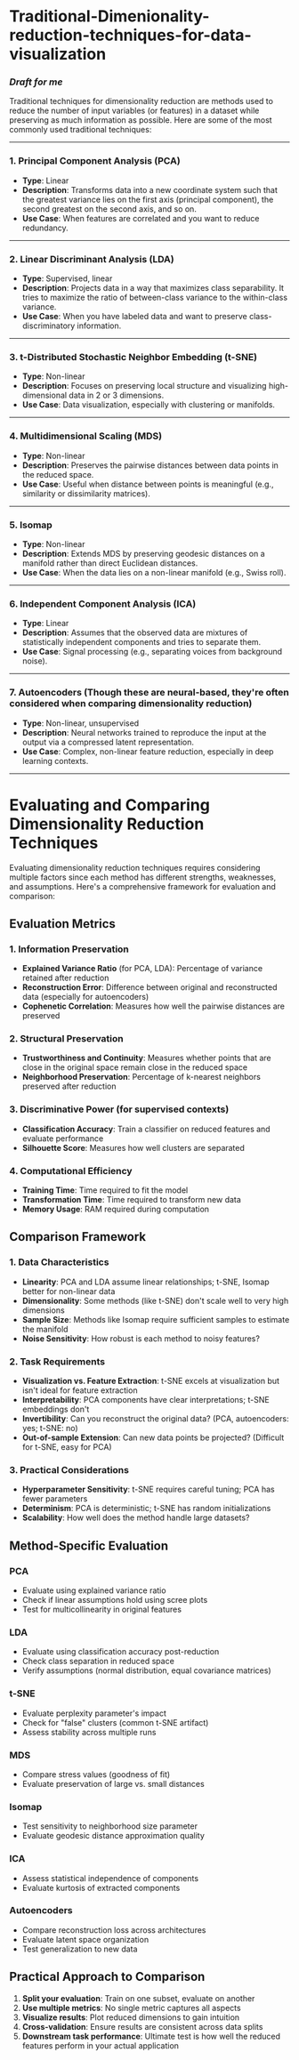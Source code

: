 # Traditional-Dimenionality-reduction-techniques-for-data-visualization

### *Draft for me*

Traditional techniques for dimensionality reduction are methods used to reduce the number of input variables (or features) in a dataset while preserving as much information as possible. Here are some of the most commonly used traditional techniques:

---

### 1. **Principal Component Analysis (PCA)**
- **Type**: Linear
- **Description**: Transforms data into a new coordinate system such that the greatest variance lies on the first axis (principal component), the second greatest on the second axis, and so on.
- **Use Case**: When features are correlated and you want to reduce redundancy.

---

### 2. **Linear Discriminant Analysis (LDA)**
- **Type**: Supervised, linear
- **Description**: Projects data in a way that maximizes class separability. It tries to maximize the ratio of between-class variance to the within-class variance.
- **Use Case**: When you have labeled data and want to preserve class-discriminatory information.

---

### 3. **t-Distributed Stochastic Neighbor Embedding (t-SNE)**
- **Type**: Non-linear
- **Description**: Focuses on preserving local structure and visualizing high-dimensional data in 2 or 3 dimensions.
- **Use Case**: Data visualization, especially with clustering or manifolds.

---

### 4. **Multidimensional Scaling (MDS)**
- **Type**: Non-linear
- **Description**: Preserves the pairwise distances between data points in the reduced space.
- **Use Case**: Useful when distance between points is meaningful (e.g., similarity or dissimilarity matrices).

---

### 5. **Isomap**
- **Type**: Non-linear
- **Description**: Extends MDS by preserving geodesic distances on a manifold rather than direct Euclidean distances.
- **Use Case**: When the data lies on a non-linear manifold (e.g., Swiss roll).

---

### 6. **Independent Component Analysis (ICA)**
- **Type**: Linear
- **Description**: Assumes that the observed data are mixtures of statistically independent components and tries to separate them.
- **Use Case**: Signal processing (e.g., separating voices from background noise).

---

### 7. **Autoencoders** (Though these are neural-based, they're often considered when comparing dimensionality reduction)
- **Type**: Non-linear, unsupervised
- **Description**: Neural networks trained to reproduce the input at the output via a compressed latent representation.
- **Use Case**: Complex, non-linear feature reduction, especially in deep learning contexts.

---
# Evaluating and Comparing Dimensionality Reduction Techniques

Evaluating dimensionality reduction techniques requires considering multiple factors since each method has different strengths, weaknesses, and assumptions. Here's a comprehensive framework for evaluation and comparison:

## Evaluation Metrics

### 1. **Information Preservation**
- **Explained Variance Ratio** (for PCA, LDA): Percentage of variance retained after reduction
- **Reconstruction Error**: Difference between original and reconstructed data (especially for autoencoders)
- **Cophenetic Correlation**: Measures how well the pairwise distances are preserved

### 2. **Structural Preservation**
- **Trustworthiness and Continuity**: Measures whether points that are close in the original space remain close in the reduced space
- **Neighborhood Preservation**: Percentage of k-nearest neighbors preserved after reduction

### 3. **Discriminative Power** (for supervised contexts)
- **Classification Accuracy**: Train a classifier on reduced features and evaluate performance
- **Silhouette Score**: Measures how well clusters are separated

### 4. **Computational Efficiency**
- **Training Time**: Time required to fit the model
- **Transformation Time**: Time required to transform new data
- **Memory Usage**: RAM required during computation

## Comparison Framework

### 1. **Data Characteristics**
- **Linearity**: PCA and LDA assume linear relationships; t-SNE, Isomap better for non-linear data
- **Dimensionality**: Some methods (like t-SNE) don't scale well to very high dimensions
- **Sample Size**: Methods like Isomap require sufficient samples to estimate the manifold
- **Noise Sensitivity**: How robust is each method to noisy features?

### 2. **Task Requirements**
- **Visualization vs. Feature Extraction**: t-SNE excels at visualization but isn't ideal for feature extraction
- **Interpretability**: PCA components have clear interpretations; t-SNE embeddings don't
- **Invertibility**: Can you reconstruct the original data? (PCA, autoencoders: yes; t-SNE: no)
- **Out-of-sample Extension**: Can new data points be projected? (Difficult for t-SNE, easy for PCA)

### 3. **Practical Considerations**
- **Hyperparameter Sensitivity**: t-SNE requires careful tuning; PCA has fewer parameters
- **Determinism**: PCA is deterministic; t-SNE has random initializations
- **Scalability**: How well does the method handle large datasets?

## Method-Specific Evaluation

### PCA
- Evaluate using explained variance ratio
- Check if linear assumptions hold using scree plots
- Test for multicollinearity in original features

### LDA
- Evaluate using classification accuracy post-reduction
- Check class separation in reduced space
- Verify assumptions (normal distribution, equal covariance matrices)

### t-SNE
- Evaluate perplexity parameter's impact
- Check for "false" clusters (common t-SNE artifact)
- Assess stability across multiple runs

### MDS
- Compare stress values (goodness of fit)
- Evaluate preservation of large vs. small distances

### Isomap
- Test sensitivity to neighborhood size parameter
- Evaluate geodesic distance approximation quality

### ICA
- Assess statistical independence of components
- Evaluate kurtosis of extracted components

### Autoencoders
- Compare reconstruction loss across architectures
- Evaluate latent space organization
- Test generalization to new data

## Practical Approach to Comparison

1. **Split your evaluation**: Train on one subset, evaluate on another
2. **Use multiple metrics**: No single metric captures all aspects
3. **Visualize results**: Plot reduced dimensions to gain intuition
4. **Cross-validation**: Ensure results are consistent across data splits
5. **Downstream task performance**: Ultimate test is how well the reduced features perform in your actual application
